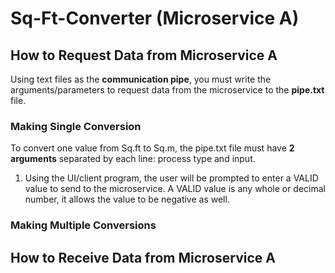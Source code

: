 # Sq-Ft-Converter (Microservice A)
## How to Request Data from Microservice A
Using text files as the **communication pipe**, you must write the arguments/parameters to request data from the microservice to the **pipe.txt** file.
### Making Single Conversion
To convert one value from Sq.ft to Sq.m, the pipe.txt file must have **2 arguments** separated by each line: process type and input.
1. Using the UI/client program, the user will be prompted to enter a VALID value to send to the microservice. A VALID value is any whole or decimal number, it allows the value to be negative as well.

### Making Multiple Conversions
## How to Receive Data from Microservice A
